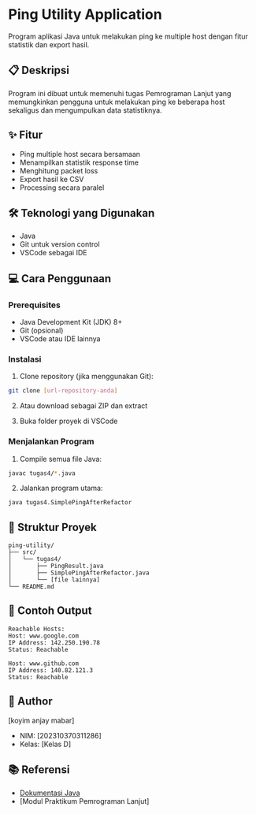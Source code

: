 # Ping Utility Application

Program aplikasi Java untuk melakukan ping ke multiple host dengan fitur statistik dan export hasil.

## 📋 Deskripsi
Program ini dibuat untuk memenuhi tugas Pemrograman Lanjut yang memungkinkan pengguna untuk melakukan ping ke beberapa host sekaligus dan mengumpulkan data statistiknya.

## ✨ Fitur
* Ping multiple host secara bersamaan
* Menampilkan statistik response time
* Menghitung packet loss
* Export hasil ke CSV
* Processing secara paralel

## 🛠️ Teknologi yang Digunakan
* Java
* Git untuk version control
* VSCode sebagai IDE

## 💻 Cara Penggunaan

### Prerequisites
* Java Development Kit (JDK) 8+
* Git (opsional)
* VSCode atau IDE lainnya

### Instalasi
1. Clone repository (jika menggunakan Git):
```bash
git clone [url-repository-anda]
```

2. Atau download sebagai ZIP dan extract

3. Buka folder proyek di VSCode

### Menjalankan Program
1. Compile semua file Java:
```bash
javac tugas4/*.java
```

2. Jalankan program utama:
```bash
java tugas4.SimplePingAfterRefactor
```

## 📁 Struktur Proyek
```
ping-utility/
├── src/
│   └── tugas4/
│       ├── PingResult.java
│       ├── SimplePingAfterRefactor.java
│       └── [file lainnya]
└── README.md
```

## 📝 Contoh Output
```
Reachable Hosts:
Host: www.google.com
IP Address: 142.250.190.78
Status: Reachable

Host: www.github.com
IP Address: 140.82.121.3
Status: Reachable
```

## 👤 Author
[koyim anjay mabar]
* NIM: [202310370311286]
* Kelas: [Kelas D]

## 📚 Referensi
* [Dokumentasi Java](https://docs.oracle.com/en/java/)
* [Modul Praktikum Pemrograman Lanjut]